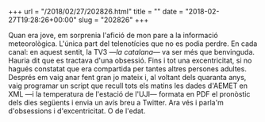 +++
url = "/2018/02/27/202826.html"
title = ""
date = "2018-02-27T19:28:26+00:00"
slug = "202826"
+++

Quan era jove, em sorprenia l'afició de mon pare a la informació meteorològica. L'única part del telenotícies que no es podia perdre. En cada canal: en aquest sentit, la TV3 —*la catalana*— va ser més que benvinguda. Hauria dit que es tractava d'una obsessió. Fins i tot una excentricitat, si no hagués constatat que era compartida per tantes altres persones adultes. Després em vaig anar fent gran jo mateix i, al voltant dels quaranta anys, vaig programar un script que recull tots els matins les dades d'AEMET en XML —i la temperatura de l'estació de l'UJI— formata en PDF el pronòstic dels dies següents i envia un avís breu a Twitter. Ara vés i parla'm d'obsessions i d'excentricitat. O de l'edat.

